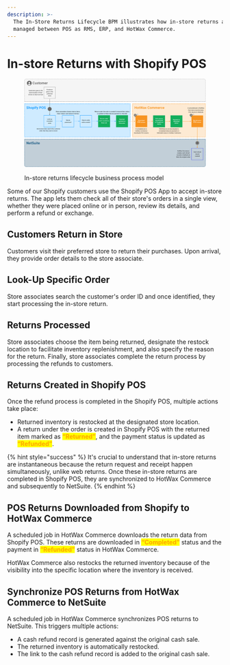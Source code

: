 ```yaml
---
description: >-
  The In-Store Returns Lifecycle BPM illustrates how in-store returns are
  managed between POS as RMS, ERP, and HotWax Commerce.
---
```


# In-store Returns with Shopify POS

<figure><img src="../../.gitbook/assets/in-store returns Shopify POS bpm.png" alt=""><figcaption><p>In-store returns lifecycle business process model</p></figcaption></figure>

Some of our Shopify customers use the Shopify POS App to accept in-store returns. The app lets them check all of their store's orders in a single view, whether they were placed online or in person, review its details, and perform a refund or exchange.

## Customers Return in Store

Customers visit their preferred store to return their purchases. Upon arrival, they provide order details to the store associate.

## Look-Up Specific Order

Store associates search the customer's order ID and once identified, they start processing the in-store return.

## Returns Processed

Store associates choose the item being returned, designate the restock location to facilitate inventory replenishment, and also specify the reason for the return. Finally, store associates complete the return process by processing the refunds to customers.

## Returns Created in Shopify POS

Once the refund process is completed in the Shopify POS, multiple actions take place:

* Returned inventory is restocked at the designated store location.
* A return under the order is created in Shopify POS with the returned item marked as <mark style="color:orange;">**“Returned”**</mark>, and the payment status is updated as <mark style="color:orange;">**“Refunded”**</mark>.

{% hint style="success" %}
It's crucial to understand that in-store returns are instantaneous because the return request and receipt happen simultaneously, unlike web returns. Once these in-store returns are completed in Shopify POS, they are synchronized to HotWax Commerce and subsequently to NetSuite.
{% endhint %}

## POS Returns Downloaded from Shopify to HotWax Commerce

A scheduled job in HotWax Commerce downloads the return data from Shopify POS. These returns are downloaded in <mark style="color:orange;">**“Completed”**</mark> status and the payment in <mark style="color:orange;">**“Refunded”**</mark> status in HotWax Commerce.

HotWax Commerce also restocks the returned inventory because of the visibility into the specific location where the inventory is received.

## Synchronize POS Returns from HotWax Commerce to NetSuite

A scheduled job in HotWax Commerce synchronizes POS returns to NetSuite. This triggers multiple actions:

* A cash refund record is generated against the original cash sale.
* The returned inventory is automatically restocked.
* The link to the cash refund record is added to the original cash sale.
